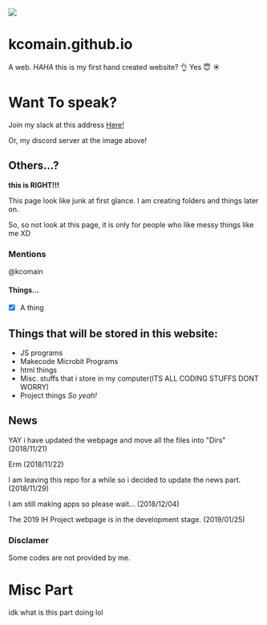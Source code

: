 [![](https://img.shields.io/discord/397074345475964929.svg?style=plastic)](https://discord.gg/8DRnhev)
# kcomain.github.io
A web.
_HAHA_
this is my first hand created website? :ok_hand:
Yes
:innocent:
:sunny:

# Want To speak?
Join my slack at this address [Here!](https://join.slack.com/t/kcocorp-prst/shared_invite/enQtNTA1OTE0MzQzMzk3LWVhMjA3YmZmNmIwOWJlN2RhNTE1ODYxN2ZkMGRmMDQ1ZmU3YjgzMDk4OWM0NTVkNDY5OGU1ZTc2NDYzMDE2M2Q)

Or, my discord server at the image above!
## Others...?
__this is **RIGHT!!!**__

This page look like junk at first glance.
I am creating folders and things later on.

So, so not look at this page, it is only for people who like messy things like me XD
### Mentions
@kcomain
#### Things...
- [x] A thing
## Things that will be stored in this website:
* JS programs
* Makecode Microbit Programs
* html things
* Misc. stuffs that i store in my computer(ITS ALL CODING STUFFS DONT WORRY)
* Project things
*So yeah!*

## News 
YAY i have updated the webpage and move all the files into "Dirs" (2018/11/21)

Erm (2018/11/22)

I am leaving this repo for a while so i decided to update the news part. (2018/11/29)

I am still making apps so please wait... (2018/12/04)

The 2019 IH Project webpage is in the development stage. (2019/01/25)

### Disclamer
Some codes are not provided by me.

# Misc Part
idk what is this part doing lol 
